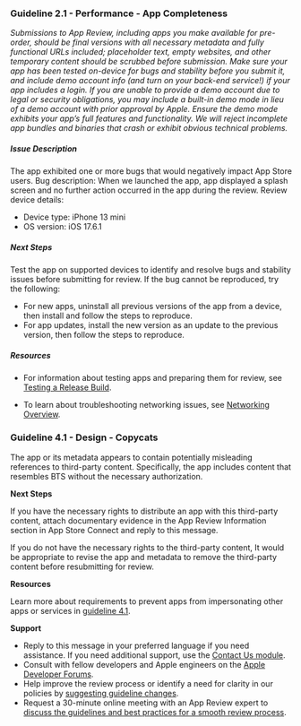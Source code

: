### Guideline 2.1 - Performance - App Completeness

_Submissions to App Review, including apps you make available for pre-order, should be final versions with all necessary metadata and fully functional URLs included; placeholder text, empty websites, and other temporary content should be scrubbed before submission. Make sure your app has been tested on-device for bugs and stability before you submit it, and include demo account info (and turn on your back-end service!) if your app includes a login. If you are unable to provide a demo account due to legal or security obligations, you may include a built-in demo mode in lieu of a demo account with prior approval by Apple. Ensure the demo mode exhibits your app’s full features and functionality. We will reject incomplete app bundles and binaries that crash or exhibit obvious technical problems._


##### **Issue Description**
The app exhibited one or more bugs that would negatively impact App Store users.
Bug description: When we launched the app, app displayed a splash screen and no further action occurred in the app during the review.
Review device details:

  
- Device type: iPhone 13 mini
- OS version: iOS 17.6.1

##### **Next Steps**

Test the app on supported devices to identify and resolve bugs and stability issues before submitting for review.
If the bug cannot be reproduced, try the following:

- For new apps, uninstall all previous versions of the app from a device, then install and follow the steps to reproduce.
- For app updates, install the new version as an update to the previous version, then follow the steps to reproduce.


##### **Resources**

- For information about testing apps and preparing them for review, see [Testing a Release Build](https://developer.apple.com/documentation/xcode/testing-a-release-build).

- To learn about troubleshooting networking issues, see [Networking Overview](https://developer.apple.com/library/archive/documentation/NetworkingInternetWeb/Conceptual/NetworkingOverview/Introduction/Introduction.html).





### Guideline 4.1 - Design - Copycats

The app or its metadata appears to contain potentially misleading references to third-party content.
Specifically, the app includes content that resembles BTS without the necessary authorization.

  
**Next Steps**

If you have the necessary rights to distribute an app with this third-party content, attach documentary evidence in the App Review Information section in App Store Connect and reply to this message.


If you do not have the necessary rights to the third-party content, It would be appropriate to revise the app and metadata to remove the third-party content before resubmitting for review.

  
**Resources**

Learn more about requirements to prevent apps from impersonating other apps or services in [guideline 4.1](https://developer.apple.com/app-store/review/guidelines/#copycats).

  
**Support**

- Reply to this message in your preferred language if you need assistance. If you need additional support, use the [Contact Us module](https://developer.apple.com/contact/topic/#!/topic/select).
- Consult with fellow developers and Apple engineers on the [Apple Developer Forums](https://developer.apple.com/forums/).
- Help improve the review process or identify a need for clarity in our policies by [suggesting guideline changes](https://developer.apple.com/contact/app-store/?topic=guideline).
- Request a 30-minute online meeting with an App Review expert to [discuss the guidelines and best practices for a smooth review process](https://developer.apple.com/events/view/upcoming-events?search=review).